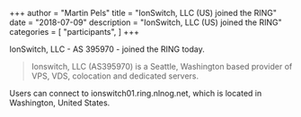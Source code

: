+++
author = "Martin Pels"
title = "IonSwitch, LLC (US) joined the RING"
date = "2018-07-09"
description = "IonSwitch, LLC (US) joined the RING"
categories = [
    "participants",
]
+++

IonSwitch, LLC - AS 395970 - joined the RING today.

> Ionswitch, LLC (AS395970) is a Seattle, Washington based provider of VPS, VDS, colocation and dedicated servers.

Users can connect to ionswitch01.ring.nlnog.net, which is located in Washington, United States.

